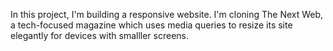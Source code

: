 In this project, I'm building a responsive website. I'm cloning The Next Web, a tech-focused magazine which uses media queries to resize its site elegantly for devices with smalller screens.